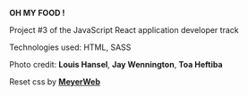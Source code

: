 **OH MY FOOD !**

Project #3 of the JavaScript React application developer track

Technologies used: HTML, SASS

Photo credit: **Louis Hansel**, **Jay Wennington**, **Toa Heftiba**

Reset css by **[MeyerWeb](https://meyerweb.com/eric/tools/css/reset/)**